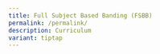 ```yaml
---
title: Full Subject Based Banding (FSBB)
permalink: /permalink/
description: Curriculum
variant: tiptap
---
```

<p></p>